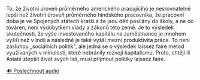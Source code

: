 
To, že životní úroveň průměrného amerického pracujícího je nesrovnatelně lepší než životní úroveň průměrného hindského pracovníka, že pracovní doba je ve Spojených státech kratší a že jsou děti posílány do školy, a ne do továren, není výdobytkem vlády a zákonů této země. Je to výsledek skutečnosti, že výše investovaného kapitálu na zaměstnance je mnohem vyšší než v Indii a následně je také vyšší mezní produktivita práce. To není zásluhou „sociálních politik", ale jedná se o výsledek laissez faire metod využívaných v minulosti, které nebránily rozvoji kapitalismu. Proto, chtějí-li Asiaté zlepšit život svých lidí, musí přijmout politiky laissez faire.

[🔊 Poslechnout audio](/data/7-paragraphs/audio/chapter_147/para_012-To-e-ivotn-rove-prmrnho-americkho-pracuj.mp3)
